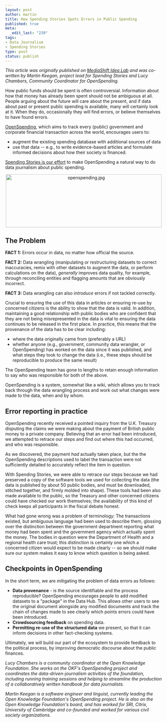 ```yaml
--- 
layout: post
author: martin
title: How Spending Stories Spots Errors in Public Spending
published: true
meta: 
  _edit_last: "239"
tags: 
- Data Journalism
- Spending Stories
type: post
status: publish
---
```

*This article was originally published on [MediaShift Idea Lab](http://www.pbs.org/idealab/2011/12/how-spending-stories-spots-errors-in-public-spending328.html) and was co-written by Martin Keegan, project lead for Spending Stories and Lucy Chambers, Community Coordinator for OpenSpending.*

How public funds should be spent is often controversial. Information about how that money has already been spent should not be ambiguous at all. People arguing about the future will care about the present, and if data about past or present public spending is available, many will certainly look at it. When they do, occasionally they will find errors, or believe themselves to have found errors.
 
[OpenSpending](http://openspending.org/), which aims to track every (public) government and corporate financial transaction across the world, encourages users to: 

 * augment the existing spending database with additional sources of data 
 * use that data -- e.g., to write evidence-based articles and formulate informed decisions about how their society is financed.

[Spending Stories is our effort](http://www.pbs.org/idealab/2011/09/spending-stories-to-help-journalists-analyze-spending-data258.html) to make OpenSpending a natural way to do data journalism about public spending.

<img alt="openspending.jpg" src="http://www.pbs.org/idealab/openspending.jpg" width="500" height="170" class="mt-image-center" style="text-align: center; display: block; margin: 0 auto 20px;" />

## The Problem

**FACT 1:** Errors occur in data, no matter how official the source. 

**FACT 2:** Data wrangling (manipulating or restructuring datasets to correct inaccuracies, remix with other datasets to augment the data, or perform calculations on the data), *generally* improves data quality, for example, through reconciling entities and flagging amounts that are obviously incorrect. 

**FACT 3:** Data wrangling can also *introduce* errors if not tackled correctly.

Crucial to ensuring the use of this data in articles or ensuring re-use by concerned citizens is the ability to show that the data is valid. In addition, maintaining a good relationship with public bodies who are confident that they are not being misrepresented in the data is vital to ensuring the data continues to be released in the first place. In practice, this means that the provenance of the data has to be clear including: 

 * where the data originally came from (preferably a URL)
 * whether anyone (e.g., government, community data wrangler, or OpenSpending) has worked on the data since it was published, and what steps they took to change the data (i.e., these steps should be reproducible to produce the same result)

The OpenSpending team has gone to lengths to retain enough information to say who was responsible for both of the above. 

OpenSpending is a system, somewhat like a wiki, which allows you to track back through the data wrangling process and work out what changes were made to the data, when and by whom.

## Error reporting in practice

OpenSpending recently received a pointed inquiry from the U.K. Treasury disputing the claims we were making about the payment of British public money to a private company. Believing that an error had been introduced, we attempted to retrace our steps and find out where this had occurred, and who was responsible.

As we discovered, the payment *had* actually taken place, but the the OpenSpending descriptions used to label the transaction were not sufficiently detailed to accurately reflect the item in question.

With Spending Stories, we were able to retrace our steps because we had preserved a copy of the software tools we used for collecting the data (the data is published by about 50 public bodies, and must be downloaded, stitched together, and firmly molded into shape). These tools had been also made available to the public, so the Treasury and other concerned citizens could have checked our work themselves; the availability of this kind of check keeps all participants in the fiscal debate honest.

What had gone wrong was a problem of terminology: The transactions existed, but ambiguous language had been used to describe them, glossing over the distinction between the government department reporting what money had been spent and the government agency which actually spent the money. The bodies in question were the Department of Health and a regional health care trust; this distinction is certainly one which a concerned citizen would expect to be made clearly -- so we should make sure our system makes it easy to know which question is being asked.

## Checkpoints in OpenSpending

In the short term, we are mitigating the problem of data errors as follows:

 * **Data provenance** - is the source identifiable and the process reproducible? OpenSpending encourages people to add modified datasets to a "package" in the Data Hub. This allows other users to see the original document alongside any modified documents and track the chain of changes made to see clearly which points errors could have been introduced. 
 * **Crowdsourcing feedback** on spending data.
 * **Permitting re-use of the structured data** we present, so that it can inform decisions in other fact-checking systems.

Ultimately, we will build our part of the ecosystem to provide feedback to the political process, by improving democratic discourse about the public finances.

*Lucy Chambers is a community coordinator at the Open Knowledge Foundation. She works on the OKF's OpenSpending project and coordinates the data-driven-journalism activities of the foundation, including running training sessions and helping to streamline the production of a collaboratively written handbook for data journalists.*

*Martin Keegan is a software engineer and linguist, currently leading the Open Knowledge Foundation's OpenSpending project. He is also on the Open Knowledge Foundation's board, and has worked for SRI, Citrix, University of Cambridge and co-founded and worked for various civil society organizations.*
